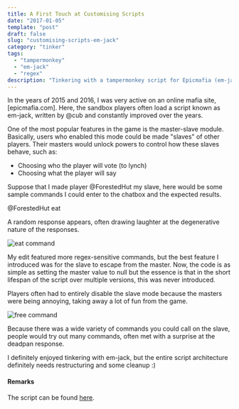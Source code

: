 ```yaml
---
title: A First Touch at Customising Scripts
date: "2017-01-05"
template: "post"
draft: false
slug: "customising-scripts-em-jack"
category: "tinker"
tags:
  - "tampermonkey"
  - "em-jack"
  - "regex"
description: "Tinkering with a tampermonkey script for Epicmafia (em-jack)"
---
```


In the years of 2015 and 2016, I was very active on an online mafia site, [epicmafia.com]. Here, the sandbox players often load a script known as em-jack, written by @cub and constantly improved over the years.

One of the most popular features in the game is the master-slave module. Basically, users who enabled this mode could be made "slaves" of other players. Their masters would unlock powers to control how these slaves behave, such as:
* Choosing who the player will vote (to lynch)
* Choosing what the player will say

Suppose that I made player @ForestedHut my slave, here would be some sample commands I could enter to the chatbox and the expected results.

@ForestedHut eat

A random response appears, often drawing laughter at the degenerative nature of the responses.

![eat command](/media/em-jack-eat.png)

My edit featured more regex-sensitive commands, but the best feature I introduced was for the slave to escape from the master. Now, the code is as simple as setting the master value to null but the essence is that in the short lifespan of the script over multiple versions, this was never introduced.

Players often had to entirely disable the slave mode because the masters were being annoying, taking away a lot of fun from the game.

![free command](/media/em-jack-escape.png)

Because there was a wide variety of commands you could call on the slave, people would try out many commands, often met with a surprise at the deadpan response.

I definitely enjoyed tinkering with em-jack, but the entire script architecture definitely needs restructuring and some cleanup :)

#### Remarks

The script can be found [here](https://gist.github.com/pikulet/be1c00aedb78c984ab62e395ecbcbbbb).


